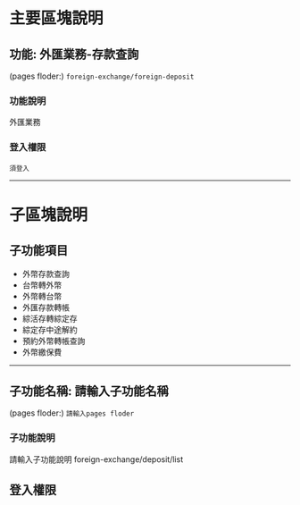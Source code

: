 # 主要區塊說明
## 功能: 外匯業務-存款查詢
(pages floder:) `
foreign-exchange/foreign-deposit
`

### 功能說明
外匯業務

### 登入權限
`須登入`



---

# 子區塊說明
## 子功能項目
* 外幣存款查詢
* 台幣轉外幣
* 外幣轉台幣
* 外匯存款轉帳
* 綜活存轉綜定存
* 綜定存中途解約
* 預約外幣轉帳查詢
* 外幣繳保費


---
## 子功能名稱: 請輸入子功能名稱
(pages floder:) `
請輸入pages floder
`

### 子功能說明
請輸入子功能說明
foreign-exchange/deposit/list

## 登入權限
<!-- `免登入` -->
<!-- `須登入` -->




